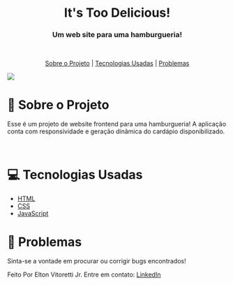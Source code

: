 <h1 align="center">It's Too Delicious!</h1>

<h3 align="center"> Um web site para uma hamburgueria!</h3>

<br>

<p align="center">
  <a href="#hamburger-sobre-o-projeto">Sobre o Projeto</a> | 
  <a href="#computer-tecnologias-usadas">Tecnologias Usadas</a> | 
  <a href="#bug-problemas">Problemas</a>
</p>

<img src="https://res.cloudinary.com/dtgimo0rh/image/upload/v1749049009/celular-computador-imagem_fbwh9m.png">

<br>

# :hamburger: Sobre o Projeto

Esse é um projeto de website frontend para uma hamburgueria! A aplicação conta com responsividade e geração dinâmica do cardápio disponibilizado.

<br>

# :computer: Tecnologias Usadas

- [HTML](https://www.w3schools.com/html/)
- [CSS](https://www.w3schools.com/css/)
- [JavaScript](https://www.w3schools.com/js/)

# :bug: Problemas

Sinta-se a vontade em procurar ou corrigir bugs encontrados!

Feito Por Elton Vitoretti Jr. Entre em contato: [LinkedIn](www.linkedin.com/in/elton-vitoretti-jr)
